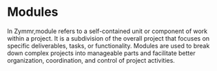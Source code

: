 # Modules

In Zymmr,module refers to a self-contained unit or component of work within a project. It is a subdivision of the overall project that focuses on specific deliverables, tasks, or functionality. Modules are used to break down complex projects into manageable parts and facilitate better organization, coordination, and control of project activities.
